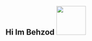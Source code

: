 ## Hi Im Behzod <img src="https://media3.giphy.com/media/v1.Y2lkPTc5MGI3NjExdTBvZzFybHdteGdyMWc5ODlzbGd0ZXl4ZjZoZ2lzdno0djE1NHAwZCZlcD12MV9pbnRlcm5hbF9naWZfYnlfaWQmY3Q9Zw/WtOkaikiwaR87ZvAFH/giphy.gif" width="80px">

